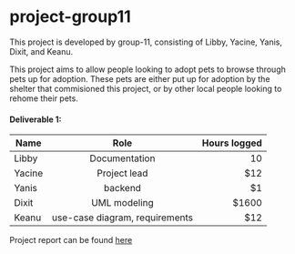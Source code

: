 # project-group11

This project is developed by group-11, consisting of Libby, Yacine, Yanis, Dixit, and Keanu.

This project aims to allow people looking to adopt pets to browse through pets up for adoption. These pets are either put up for adoption by the shelter that commisioned this project, or by other local people looking to rehome their pets.


#### Deliverable 1:
| Name          | Role          | Hours logged   |
| ------------- |:-------------:| --------------:|
| Libby         | Documentation | 10          |
| Yacine        | Project lead      |   $12          |
| Yanis         | backend      |    $1          |
| Dixit         | UML modeling | $1600          |
| Keanu         | use-case diagram, requirements      |   $12          |

Project report can be found [here](https://github.com/McGill-ECSE321-Winter2020/project-group-11/wiki/Deliverable-1)
